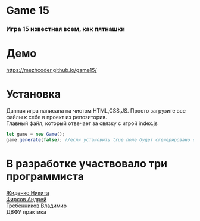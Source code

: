 # Game 15
<h3>
Игра 15 известная всем, как пятнашки
</h3>

# Демо
https://mezhcoder.github.io/game15/

# Установка
Данная игра написана на чистом HTML,CSS,JS. Просто загрузите все файлы к себе в проект из репозитория.
</br>
Главный файл, который отвечает за связку с игрой index.js
```js
let game = new Game();
game.generate(false); //если установить true поле будет сгенерировано случайно
```
# В разработке участвовало три программиста</br>
<a href="https://vk.com/zhcoder">Жиденко Никита</a></br>
<a href="https://vk.com/ne_pal1">Фирсов Андрей</a></br>
<a href="https://vk.com/id612386666">Гребенников Владимир</a></br>
ДВФУ практика
